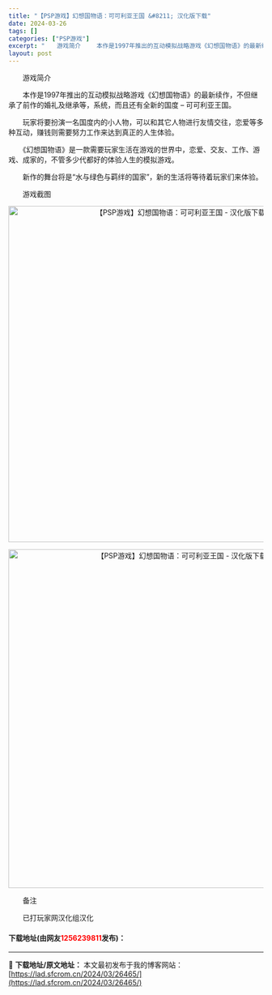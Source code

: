 ```yaml
---
title: "【PSP游戏】幻想国物语：可可利亚王国 &#8211; 汉化版下载"
date: 2024-03-26
tags: []
categories: ["PSP游戏"]
excerpt: "　　游戏简介 　　本作是1997年推出的互动模拟战略游戏《幻想国物语》的最新续作，不但继承了前作的婚礼及继承等，系统，而且还有全新的国度 &ndash; 可可利亚王国。 　　玩家将要扮演一名国度内的小人物，可以和其它人物进行友情交往，恋爱等多种互动，赚钱则需要努力工作来达到真正的人生体验。 　　《幻&hellip;"
layout: post
---
```


 <p>　　游戏简介</p> <p>　　本作是1997年推出的互动模拟战略游戏《幻想国物语》的最新续作，不但继承了前作的婚礼及继承等，系统，而且还有全新的国度 &ndash; 可可利亚王国。</p> <p>　　玩家将要扮演一名国度内的小人物，可以和其它人物进行友情交往，恋爱等多种互动，赚钱则需要努力工作来达到真正的人生体验。</p> <p>　　《幻想国物语》是一款需要玩家生活在游戏的世界中，恋爱、交友、工作、游戏、成家的，不管多少代都好的体验人生的模拟游戏。</p> <p>　　新作的舞台将是&ldquo;水与绿色与羁绊的国家&rdquo;，新的生活将等待着玩家们来体验。</p> <p>　　游戏截图</p> <p align="center"><img align="" border="0" src="https://www.2023game.com/d/file/p/2020/12-01/41c0bf282385be2f4555fb706abfe8b2.png" width="664" alt="【PSP游戏】幻想国物语：可可利亚王国 - 汉化版下载" /></p> <p align="center"><img align="" border="0" src="https://www.2023game.com/d/file/p/2020/12-01/39d20d8070721b51d76f2efd2b97845b.png" width="669" alt="【PSP游戏】幻想国物语：可可利亚王国 - 汉化版下载" /></p> <p>　　备注</p> <p>　　已打玩家网汉化组汉化</p> <p><h4>下载地址(由网友<font color="red">1256239811</font>发布)：</h4></p> 

---
📖 **下载地址/原文地址：** 本文最初发布于我的博客网站：[https://lad.sfcrom.cn/2024/03/26465/](https://lad.sfcrom.cn/2024/03/26465/)
